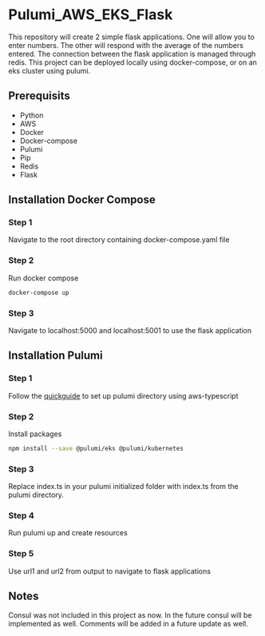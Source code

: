 # Pulumi_AWS_EKS_Flask

This repository will create 2 simple flask applications. One will allow you to enter numbers. The other will respond with the average of the numbers entered. The connection between the flask application is managed through redis. This project can be deployed locally using docker-compose, or on an eks cluster using pulumi.

## Prerequisits
- Python
- AWS
- Docker
- Docker-compose
- Pulumi
- Pip
- Redis
- Flask

## Installation Docker Compose

### Step 1 

Navigate to the root directory containing docker-compose.yaml file

### Step 2 
Run docker compose

```bash
docker-compose up
```
### Step 3

Navigate to localhost:5000 and localhost:5001 to use the flask application

## Installation Pulumi

### Step 1
Follow the [quickguide](https://www.pulumi.com/docs/get-started/) to set up pulumi directory using aws-typescript

### Step 2
Install packages
```bash
npm install --save @pulumi/eks @pulumi/kubernetes
```

### Step 3
Replace index.ts in your pulumi initialized folder with index.ts from the pulumi directory.

### Step 4
Run pulumi up and create resources

### Step 5
Use url1 and url2 from output to navigate to flask applications

## Notes
Consul was not included in this project as now. In the future consul will be implemented as well. Comments will be added in a future update as well.
